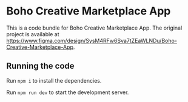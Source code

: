 
  # Boho Creative Marketplace App

  This is a code bundle for Boho Creative Marketplace App. The original project is available at https://www.figma.com/design/SysM4RFw6Sva7tZEaWLNDu/Boho-Creative-Marketplace-App.

  ## Running the code

  Run `npm i` to install the dependencies.

  Run `npm run dev` to start the development server.
  